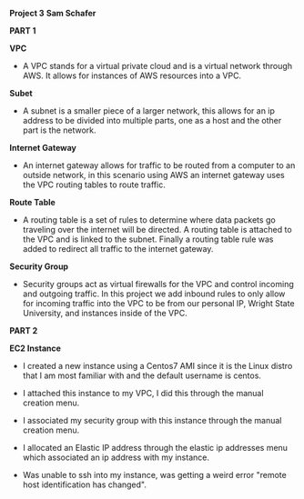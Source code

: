 **Project 3**
**Sam Schafer**

**PART 1**

**VPC**
- A VPC stands for a virtual private cloud and is a virtual network through AWS. It allows for instances of AWS resources into a VPC.

**Subet**
- A subnet is a smaller piece of a larger network, this allows for an ip address to be divided into multiple parts, one as a host and the other part is the network.

**Internet Gateway**
- An internet gateway allows for traffic to be routed from a computer to an outside network, in this scenario using AWS an internet gateway uses the VPC routing tables to route traffic.

**Route Table**
- A routing table is a set of rules to determine where data packets go traveling over the internet will be directed. A routing table is attached to the VPC and is linked to the subnet. Finally a routing table rule was added to redirect all traffic to the internet gateway.

**Security Group**
- Security groups act as virtual firewalls for the VPC and control incoming and outgoing traffic. In this project we add inbound rules to only allow for incoming traffic into the VPC to be from our personal IP, Wright State University, and instances inside of the VPC. 

**PART 2**

**EC2 Instance**
- I created a new instance using a Centos7 AMI since it is the Linux distro that I am most familiar with and the default username is centos.
- I attached this instance to my VPC, I did this through the manual creation menu.
- I associated my security group with this instance through the manual creation menu.
- I allocated an Elastic IP address through the elastic ip addresses menu which associated an ip address with my instance.

- Was unable to ssh into my instance, was getting a weird error "remote host identification has changed".